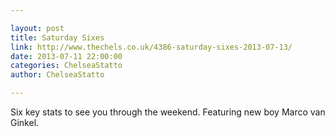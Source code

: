```yaml
---

layout: post
title: Saturday Sixes
link: http://www.thechels.co.uk/4386-saturday-sixes-2013-07-13/
date: 2013-07-11 22:00:00
categories: ChelseaStatto
author: ChelseaStatto

---
```


Six key stats to see you through the weekend. Featuring new boy Marco van Ginkel.